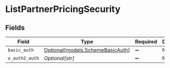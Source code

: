 # ListPartnerPricingSecurity


## Fields

| Field                                                            | Type                                                             | Required                                                         | Description                                                      |
| ---------------------------------------------------------------- | ---------------------------------------------------------------- | ---------------------------------------------------------------- | ---------------------------------------------------------------- |
| `basic_auth`                                                     | [Optional[models.SchemeBasicAuth]](../models/schemebasicauth.md) | :heavy_minus_sign:                                               | N/A                                                              |
| `o_auth2_auth`                                                   | *Optional[str]*                                                  | :heavy_minus_sign:                                               | N/A                                                              |